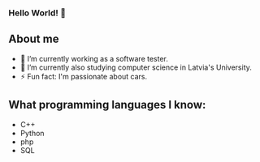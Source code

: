 ### Hello World! 👋

## About me
- 🔭 I’m currently working as a software tester.
- 🌱 I’m currently also studying computer science in Latvia's University.
- ⚡ Fun fact: I'm passionate about cars.

## What programming languages I know:
- C++
- Python
- php
- SQL
